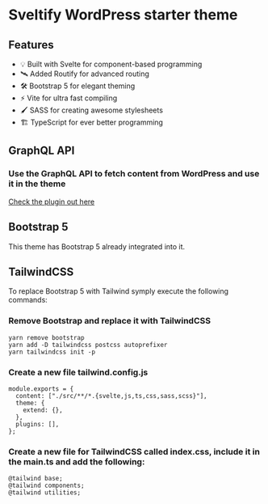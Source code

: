 # Sveltify WordPress starter theme

## Features

- 💡 Built with Svelte for component-based programming
- 🛰 Added Routify for advanced routing
- 🛠 Bootstrap 5 for elegant theming
- ⚡️ Vite for ultra fast compiling
- 🖌️ SASS for creating awesome stylesheets
- 🏗 TypeScript for ever better programming

## GraphQL API

### Use the GraphQL API to fetch content from WordPress and use it in the theme

[Check the plugin out here](https://github.com/wp-graphql/wp-graphql)

## Bootstrap 5

This theme has Bootstrap 5 already integrated into it.

## TailwindCSS

To replace Bootstrap 5 with Tailwind symply execute the following commands:

### Remove Bootstrap and replace it with TailwindCSS

```
yarn remove bootstrap
yarn add -D tailwindcss postcss autoprefixer
yarn tailwindcss init -p
```

### Create a new file tailwind.config.js

```
module.exports = {
  content: ["./src/**/*.{svelte,js,ts,css,sass,scss}"],
  theme: {
    extend: {},
  },
  plugins: [],
};
```

### Create a new file for TailwindCSS called index.css, include it in the main.ts and add the following:

```
@tailwind base;
@tailwind components;
@tailwind utilities;
```
